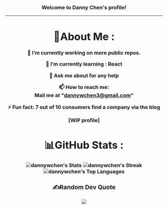 <h3 align="center">
  Welcome to Danny Chen's profile!


---
<div align="center">
  
# 💫About Me :
🔭 I’m currently working on more public repos.
  
🌱 I’m currently learning : React

  💬 Ask me about for any help

  📫 How to reach me:  
  Mail me at "dannywchen3@gmail.com"

⚡ Fun fact: 7 out of 10 consumers find a company via the blog

[WIP profile] 


# 📊GitHub Stats :
![dannywchen's Stats](https://github-readme-stats.vercel.app/api?username=dannywchen&theme=vue-dark&show_icons=true&hide_border=false&count_private=true)
![dannywchen's Streak](https://github-readme-streak-stats.herokuapp.com/?user=dannywchen&theme=vue-dark&hide_border=false)
![dannywchen's Top Languages](https://github-readme-stats.vercel.app/api/top-langs/?username=dannywchen&theme=vue-dark&show_icons=true&hide_border=false&layout=compact)


### ✍️Random Dev Quote
![](https://quotes-github-readme.vercel.app/api?type=horizontal&theme=merko)

</div>
